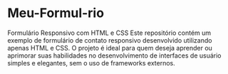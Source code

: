 # Meu-Formul-rio
Formulário Responsivo com HTML e CSS Este repositório contém um exemplo de formulário de contato responsivo desenvolvido utilizando apenas HTML e CSS. O projeto é ideal para quem deseja aprender ou aprimorar suas habilidades no desenvolvimento de interfaces de usuário simples e elegantes, sem o uso de frameworks externos.
